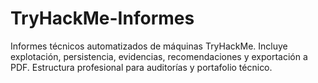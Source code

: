 # TryHackMe-Informes
Informes técnicos automatizados de máquinas TryHackMe. Incluye explotación, persistencia, evidencias, recomendaciones y exportación a PDF. Estructura profesional para auditorías y portafolio técnico.

